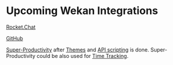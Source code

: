 # Upcoming Wekan Integrations

[Rocket.Chat](https://github.com/wekan/wekan/issues/803)

[GitHub](https://github.com/wekan/wekan/issues/253)

[Super-Productivity](https://github.com/johannesjo/super-productivity/issues/7) after [Themes](https://github.com/wekan/wekan/issues/781) and [API scripting](https://github.com/wekan/wekan/issues/794) is done. Super-Productivity could be also used for [Time Tracking](https://github.com/wekan/wekan/issues/812).